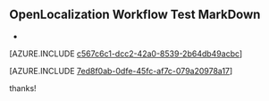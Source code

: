## OpenLocalization Workflow Test MarkDown
* 

[AZURE.INCLUDE [c567c6c1-dcc2-42a0-8539-2b64db49acbc](calleeMd1.md)]



[AZURE.INCLUDE [7ed8f0ab-0dfe-45fc-af7c-079a20978a17](calleeMd2.md)]

 
thanks!